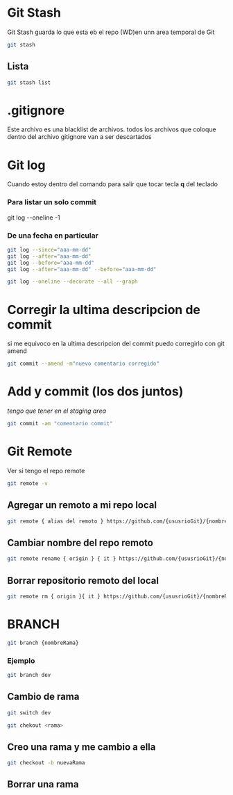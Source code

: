 # Git Stash
Git Stash guarda lo que esta eb el repo (WD)en unn area temporal de Git

```bash
git stash
```

## Lista 

```bash
git stash list
```

# .gitignore
Este archivo es una blacklist de archivos.
todos los archivos que coloque dentro del archivo gitignore van a ser descartados

# Git log
Cuando estoy dentro del comando para salir que tocar tecla **q** del teclado

### Para listar un solo commit
git log --oneline -1

### De una fecha en particular
```bash
git log --since="aaa-mm-dd"
git log --after="aaa-mm-dd"
git log --before="aaa-mm-dd"
git log --after="aaa-mm-dd" --before="aaa-mm-dd"
```

```bash
git log --oneline --decorate --all --graph
```

# Corregir la ultima descripcion de commit
si me equivoco en la ultima descripcion del commit puedo corregirlo con git amend

```bash
git commit --amend -m"nuevo comentario corregido"
```

# Add y commit (los dos juntos)
*tengo que tener en el staging area*

```bash
git commit -am "comentario commit"
```

# Git Remote
Ver si tengo el repo remote

```bash
git remote -v
```
## Agregar un remoto a mi repo local
```bash
git remote { alias del remoto } https://github.com/{ususrioGit}/{nombreRepo}
```
## Cambiar nombre del repo remoto
```bash
git remote rename { origin } { it } https://github.com/{ususrioGit}/{nombreRepo}
```
## Borrar repositorio remoto del local
```bash
git remote rm { origin }{ it } https://github.com/{ususrioGit}/{nombreRepo}
```

# BRANCH

```bash
git branch {nombreRama}
```

### Ejemplo
```bash
git branch dev
```

## Cambio de rama
```bash
git switch dev
```
```bash
git chekout <rama>
```

## Creo una rama y me cambio a ella
```bash
git checkout -b nuevaRama
```

## Borrar una rama
```bash



